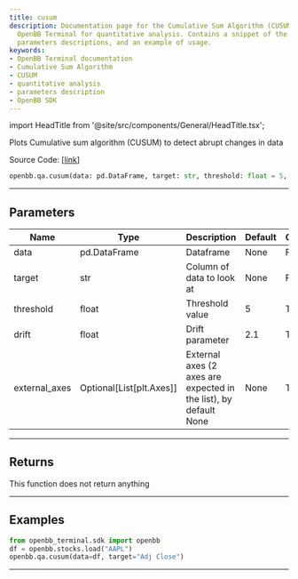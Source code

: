 ```yaml
---
title: cusum
description: Documentation page for the Cumulative Sum Algorithm (CUSUM) used in the
  OpenBB Terminal for quantitative analysis. Contains a snippet of the source code,
  parameters descriptions, and an example of usage.
keywords:
- OpenBB Terminal documentation
- Cumulative Sum Algorithm
- CUSUM
- quantitative analysis
- parameters description
- OpenBB SDK
---
```


import HeadTitle from '@site/src/components/General/HeadTitle.tsx';

<HeadTitle title="qa.cusum - Reference | OpenBB SDK Docs" />

Plots Cumulative sum algorithm (CUSUM) to detect abrupt changes in data

Source Code: [[link](https://github.com/OpenBB-finance/OpenBBTerminal/tree/main/openbb_terminal/common/quantitative_analysis/qa_view.py#L523)]

```python
openbb.qa.cusum(data: pd.DataFrame, target: str, threshold: float = 5, drift: float = 2.1, external_axes: Optional[List[matplotlib.axes._axes.Axes]] = None)
```

---

## Parameters

| Name | Type | Description | Default | Optional |
| ---- | ---- | ----------- | ------- | -------- |
| data | pd.DataFrame | Dataframe | None | False |
| target | str | Column of data to look at | None | False |
| threshold | float | Threshold value | 5 | True |
| drift | float | Drift parameter | 2.1 | True |
| external_axes | Optional[List[plt.Axes]] | External axes (2 axes are expected in the list), by default None | None | True |


---

## Returns

This function does not return anything

---

## Examples

```python
from openbb_terminal.sdk import openbb
df = openbb.stocks.load("AAPL")
openbb.qa.cusum(data=df, target="Adj Close")
```

---
